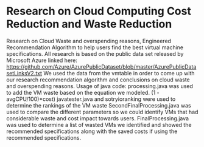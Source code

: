 # Research on Cloud Computing Cost Reduction and Waste Reduction
Research on Cloud Waste and overspending reasons, Engineered Recommendation Algorithm to help users find the best virtual machine specifications. 
All research is based on the public data set released by Microsoft Azure linked here: 
https://github.com/Azure/AzurePublicDataset/blob/master/AzurePublicDatasetLinksV2.txt
We used the data from the vmtable in order to come up with our research recommendation algorithm and conclusions on cloud waste and overspending reasons. 
Usage of java code:
processing.java was used to add the VM waste based on the equation we modeled. (1 - avgCPU/100)*cost)
javatester.java and sotryioranking were used to determine the rankings of the VM waste
SecondFinalProcessing.java was used to compare the different parameters so we could identify VMs that had considerable waste and cost impact towards users.
FinalProcessing.java was used to determine a list of wasted VMs we identified and showed the recommended specifications along with the saved costs if using the recommended specifications. 
